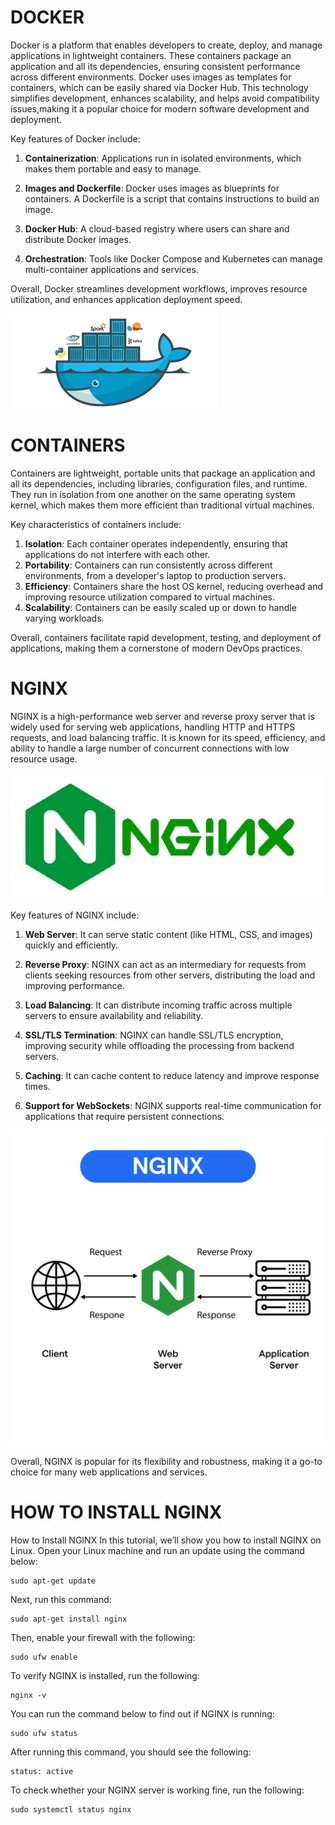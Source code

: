 # DOCKER
Docker is a platform that enables developers to create, deploy, and manage applications in lightweight containers. These containers package an application and all its dependencies, ensuring consistent 
performance across different environments. Docker uses images as templates for containers, which can be easily shared via Docker Hub. This technology simplifies development, enhances scalability, and
helps avoid compatibility issues,making it a popular choice for modern software development and deployment.

Key features of Docker include:

1. **Containerization**: Applications run in isolated environments, which makes them portable and easy to manage.

2. **Images and Dockerfile**: Docker uses images as blueprints for containers. A Dockerfile is a script that contains instructions to build an image.

3. **Docker Hub**: A cloud-based registry where users can share and distribute Docker images.

4. **Orchestration**: Tools like Docker Compose and Kubernetes can manage multi-container applications and services.

Overall, Docker streamlines development workflows, improves resource utilization, and enhances application deployment speed.

![image alt](https://github.com/Gautam-io-dev/DOCKER/blob/933ec1d3c498383ab0562ab77af30e263d2ff7c3/docker.png)

# CONTAINERS

Containers are lightweight, portable units that package an application and all its dependencies, including libraries, configuration files, and runtime. They run in isolation from one another on the same operating system kernel, which makes them more efficient than traditional virtual machines.

Key characteristics of containers include:

1. **Isolation**: Each container operates independently, ensuring that applications do not interfere with each other.
2. **Portability**: Containers can run consistently across different environments, from a developer's laptop to production servers.
3. **Efficiency**: Containers share the host OS kernel, reducing overhead and improving resource utilization compared to virtual machines.
4. **Scalability**: Containers can be easily scaled up or down to handle varying workloads.

Overall, containers facilitate rapid development, testing, and deployment of applications, making them a cornerstone of modern DevOps practices.

# NGINX

NGINX is a high-performance web server and reverse proxy server that is widely used for serving web applications, handling HTTP and HTTPS requests, and load balancing traffic. It is known for its speed, efficiency, and ability to handle a large number of concurrent connections with low resource usage.

![image alt](https://github.com/Gautam-io-dev/DOCKER/blob/a52bcc864f4ebad1c9bc86a09706b6df40b37c97/NGINX.jpg)

Key features of NGINX include:

1. **Web Server**: It can serve static content (like HTML, CSS, and images) quickly and efficiently.

2. **Reverse Proxy**: NGINX can act as an intermediary for requests from clients seeking resources from other servers, distributing the load and improving performance.

3. **Load Balancing**: It can distribute incoming traffic across multiple servers to ensure availability and reliability.

4. **SSL/TLS Termination**: NGINX can handle SSL/TLS encryption, improving security while offloading the processing from backend servers.

5. **Caching**: It can cache content to reduce latency and improve response times.

6. **Support for WebSockets**: NGINX supports real-time communication for applications that require persistent connections.

![image alt](https://github.com/Gautam-io-dev/DOCKER/blob/c766cefe31e958d1ff5596cd73402224802b6170/NGINX%20WORKING.webp)   

Overall, NGINX is popular for its flexibility and robustness, making it a go-to choice for many web applications and services.

# HOW TO INSTALL NGINX

How to Install NGINX
In this tutorial, we’ll show you how to install NGINX on Linux. Open your Linux machine and run an update using the command below:

    sudo apt-get update
    
Next, run this command: 

    sudo apt-get install nginx
    
Then, enable your firewall with the following: 

    sudo ufw enable
    
To verify NGINX is installed, run the following:

    nginx -v
    
You can run the command below to find out if NGINX is running:

    sudo ufw status
    
After running this command, you should see the following:

    status: active
    
To check whether your NGINX server is working fine, run the following:

    sudo systemctl status nginx
